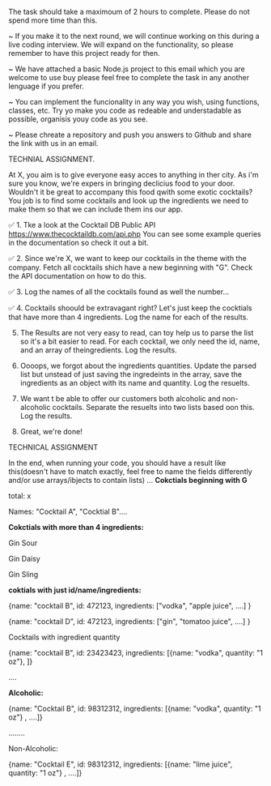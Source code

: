 The task should take a maximoum of 2 hours to complete. Please do not spend more time than this.

~ If you make it to the next round, we will continue working on this during a live coding interview. We will expand on the functionality, so please remember to have this project ready for then.

~ We have attached a basic Node.js project to this email which you are welcome to use buy please feel free to complete the task in any another lenguage if you prefer.

~ You can implement the funcionality in any way you wish, using functions, classes, etc. Try yo make you code as redeable and understadable as possible, organisis youy code as you see.

~ Please chreate a repository and push you answers to Github and share the link with us in an email.

TECHNIAL ASSIGNMENT.

At X, you aim is to give everyone easy acces to anything in ther city. As i'm sure you know, we're expers in bringing declicius food to your door. Wouldn't it be great to accompany this food qwith some exotic cocktails? You job is to find some cocktails and look up the ingredients we need to make them so that we can include them ins our app.

✅ 1. Tke a look at the Cocktail DB Public API https://www.thecocktaildb.com/api.php You can see some example queries in the documentation so check it out a bit.

✅ 2. Since we're X, we want to keep our cocktails in the theme with the company. Fetch all cocktails shich have a new beginning with "G". Check the API documentation on how to do this.

✅ 3. Log the names of all the cocktails found as well the number...

✅ 4. Cocktails shoould be extravagant right? Let's just keep the cocktials that have more than 4 ingredients. Log the name for each of the results.

5. The Results are not very easy to read, can toy help us to parse the list so it's a bit easier to read. For each cocktail, we only need the id, name, and an array of theingredients. Log the results.

6. Oooops, we forgot about the ingredients quantities. Update the parsed list but unstead of just saving the ingredeints in the array, save the ingredients as an object with its name and quantity. Log the resuelts.

7. We want t be able to offer our customers both alcoholic and non-alcoholic cocktails. Separate the resuelts into two lists based oon this. Log the results.

8. Great, we're done!

TECHNICAL ASSIGNMENT

In the end, when running your code, you should have a result like this(doesn't have to match exactly, feel free to name the fields differently and/or use arrays/ibjects to contain lists)
...
**Cokctials beginning with G**

total: x

Names: "Cocktail A", "Cocktial B"....

**Cokctials with more than 4 ingredients:**

Gin Sour

Gin Daisy

Gin Sling

**coktials with just id/name/ingredients:**

{name: "cocktail B", id: 472123, ingredients: ["vodka", "apple juice", ....] }

{name: "cocktail D", id: 472123, ingredients: ["gin", "tomatoo juice", ....] }

Cocktails with ingredient quantity

{name: "cocktail B", id: 23423423, ingredients: [{name: "vodka", quantity: "1 oz"}, ]}

....

**Alcoholic:**

{name: "Cocktail B", id: 98312312, ingredients: [{name: "vodka", quantity: "1 oz"} , ....]}

........

Non-Alcoholic:

{name: "Cocktail E", id: 98312312, ingredients: [{name: "lime juice", quantity: "1 oz"} , ....]}
